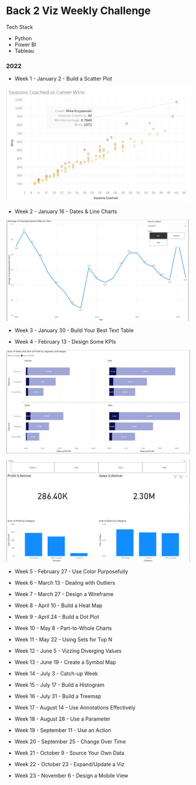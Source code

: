 # Back 2 Viz Weekly Challenge

Tech Stack
- Python
- Power BI
- Tableau

### 2022
- Week 1 - January 2 - Build a Scatter Plot

![W1Data](/week1/week1.jpg)


- Week 2 - January 16 - Dates & Line Charts

![W2Data](/week2/week2.jpg)


- Week 3 - January 30 - Build Your Best Text Table
 
- Week 4 - February 13 - Design Some KPIs


![W4Data1](week4/week4_1.jpg)

 
![W4Data2](week4/week4_2.jpg)


- Week 5 - February 27 - Use Color Purposefully
 
- Week 6 - March 13 - Dealing with Outliers
 
- Week 7 - March 27 - Design a Wireframe
 
- Week 8 - April 10 - Build a Heat Map
 
- Week 9 - April 24 - Build a Dot Plot
 
- Week 10 -  May 8 - Part-to-Whole Charts
 
- Week 11 - May 22 - Using Sets for Top N
 
- Week 12 - June 5 - Vizzing Diverging Values
 
- Week 13 - June 19 - Create a Symbol Map
 
- Week 14 - July 3 - Catch-up Week
 
- Week 15 - July 17 - Build a Histogram
 
- Week 16 - July 31 - Build a Treemap
 
- Week 17 - August 14 - Use Annotations Effectively
 
- Week 18 - August 28 - Use a Parameter
 
- Week 19 - September 11 - Use an Action
 
- Week 20 - September 25 - Change Over Time
 
- Week 21 - October 9 - Source Your Own Data
 
- Week 22 - October 23 - Expand/Update a Viz
 
- Week 23 - November 6 - Design a Mobile View